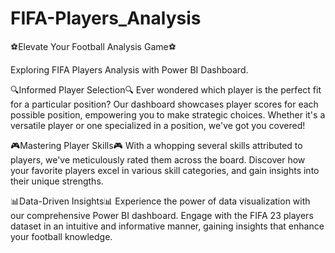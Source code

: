 # FIFA-Players_Analysis

⚽Elevate Your Football Analysis Game⚽

Exploring FIFA Players Analysis with Power BI Dashboard.

🔍Informed Player Selection🔍
Ever wondered which player is the perfect fit for a particular position? Our dashboard showcases player scores for each possible position, empowering you to make strategic choices. 
Whether it's a versatile player or one specialized in a position, we've got you covered!

🎮Mastering Player Skills🎮
With a whopping several skills attributed to players, we've meticulously rated them across the board. 
Discover how your favorite players excel in various skill categories, and gain insights into their unique strengths.

📊Data-Driven Insights📊
Experience the power of data visualization with our comprehensive Power BI dashboard. 
Engage with the FIFA 23 players dataset in an intuitive and informative manner, gaining insights that enhance your football knowledge.
